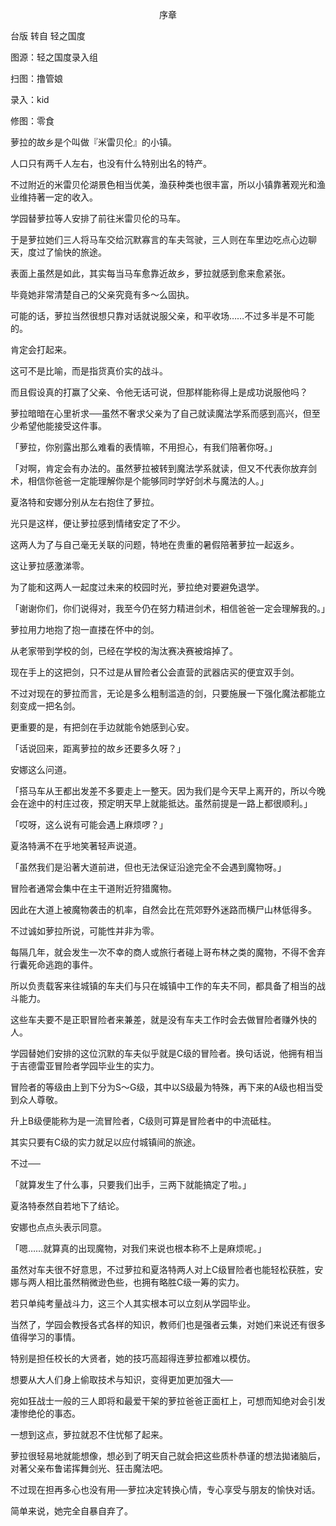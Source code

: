 <p align="center">序章</p>

台版 转自 轻之国度

图源：轻之国度录入组

扫图：撸管娘

录入：kid

修图：零食

萝拉的故乡是个叫做『米雷贝伦』的小镇。

人口只有两千人左右，也没有什么特别出名的特产。

不过附近的米雷贝伦湖景色相当优美，渔获种类也很丰富，所以小镇靠著观光和渔业维持著一定的收入。

学园替萝拉等人安排了前往米雷贝伦的马车。

于是萝拉她们三人将马车交给沉默寡言的车夫驾驶，三人则在车里边吃点心边聊天，度过了愉快的旅途。

表面上虽然是如此，其实每当马车愈靠近故乡，萝拉就感到愈来愈紧张。

毕竟她非常清楚自己的父亲究竟有多～么固执。

可能的话，萝拉当然很想只靠对话就说服父亲，和平收场……不过多半是不可能的。

肯定会打起来。

这可不是比喻，而是指货真价实的战斗。

而且假设真的打赢了父亲、令他无话可说，但那样能称得上是成功说服他吗？

萝拉暗暗在心里祈求──虽然不奢求父亲为了自己就读魔法学系而感到高兴，但至少希望他能接受这件事。

「萝拉，你别露出那么难看的表情嘛，不用担心，有我们陪著你呀。」

「对啊，肯定会有办法的。虽然萝拉被转到魔法学系就读，但又不代表你放弃剑术，相信你爸爸一定能理解你是个能够同时学好剑术与魔法的人。」

夏洛特和安娜分别从左右抱住了萝拉。

光只是这样，便让萝拉感到情绪安定了不少。

这两人为了与自己毫无关联的问题，特地在贵重的暑假陪著萝拉一起返乡。

这让萝拉感激涕零。

为了能和这两人一起度过未来的校园时光，萝拉绝对要避免退学。

「谢谢你们，你们说得对，我至今仍在努力精进剑术，相信爸爸一定会理解我的。」

萝拉用力地抱了抱一直搂在怀中的剑。

从老家带到学校的剑，已经在学校的淘汰赛决赛被熔掉了。

现在手上的这把剑，只不过是从冒险者公会直营的武器店买的便宜双手剑。

不过对现在的萝拉而言，无论是多么粗制滥造的剑，只要施展一下强化魔法都能立刻变成一把名剑。

更重要的是，有把剑在手边就能令她感到心安。

「话说回来，距离萝拉的故乡还要多久呀？」

安娜这么问道。

「搭马车从王都出发差不多要走上一整天。因为我们是今天早上离开的，所以今晚会在途中的村庄过夜，预定明天早上就能抵达。虽然前提是一路上都很顺利。」

「哎呀，这么说有可能会遇上麻烦啰？」

夏洛特满不在乎地笑著轻声说道。

「虽然我们是沿著大道前进，但也无法保证沿途完全不会遇到魔物呀。」

冒险者通常会集中在主干道附近狩猎魔物。

因此在大道上被魔物袭击的机率，自然会比在荒郊野外迷路而横尸山林低得多。

不过诚如萝拉所说，可能性并非为零。

每隔几年，就会发生一次不幸的商人或旅行者碰上哥布林之类的魔物，不得不舍弃行囊死命逃跑的事件。

所以负责载客来往城镇的车夫们与只在城镇中工作的车夫不同，都具备了相当的战斗能力。

这些车夫要不是正职冒险者来兼差，就是没有车夫工作时会去做冒险者赚外快的人。

学园替她们安排的这位沉默的车夫似乎就是C级的冒险者。换句话说，他拥有相当于吉德雷亚冒险者学园毕业生的实力。

冒险者的等级由上到下分为S～G级，其中以S级最为特殊，再下来的A级也相当受到众人尊敬。

升上B级便能称为是一流冒险者，C级则可算是冒险者中的中流砥柱。

其实只要有C级的实力就足以应付城镇间的旅途。

不过──

「就算发生了什么事，只要我们出手，三两下就能搞定了啦。」

夏洛特泰然自若地下了结论。

安娜也点点头表示同意。

「嗯……就算真的出现魔物，对我们来说也根本称不上是麻烦呢。」

虽然对车夫很不好意思，不过萝拉和夏洛特两人对上C级冒险者也能轻松获胜，安娜与两人相比虽然稍微逊色些，也拥有略胜C级一筹的实力。

若只单纯考量战斗力，这三个人其实根本可以立刻从学园毕业。

当然了，学园会教授各式各样的知识，教师们也是强者云集，对她们来说还有很多值得学习的事情。

特别是担任校长的大贤者，她的技巧高超得连萝拉都难以模仿。

想要从大人们身上偷取技术与知识，变得更加更加强大──

宛如狂战士一般的三人即将和最爱干架的萝拉爸爸正面杠上，可想而知绝对会引发凄惨绝伦的事态。

一想到这点，萝拉就忍不住忧郁了起来。

萝拉很轻易地就能想像，想必到了明天自己就会把这些质朴恭谨的想法拋诸脑后，对著父亲布鲁诺挥舞剑光、狂击魔法吧。

不过现在担再多心也没有用──萝拉决定转换心情，专心享受与朋友的愉快对话。

简单来说，她完全自暴自弃了。

